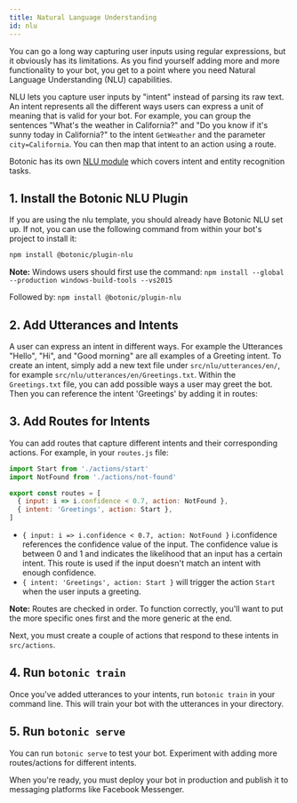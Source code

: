```yaml
---
title: Natural Language Understanding
id: nlu
---
```



You can go a long way capturing user inputs using regular expressions, but it obviously has its limitations. As you find yourself adding more and more functionality to your bot, you get to a point where you need Natural Language Understanding (NLU) capabilities.

NLU lets you capture user inputs by "intent" instead of parsing its raw text. An intent represents all the different ways users can express a unit of meaning that is valid for your bot. For example, you can group the sentences "What's the weather in California?" and "Do you know if it's sunny today in California?" to the intent `GetWeather` and the parameter `city=California`. You can then map that intent to an action using a route.

Botonic has its own [NLU module](/concepts/i18n) which covers intent and entity recognition tasks.

## 1. Install the Botonic NLU Plugin

If you are using the nlu template, you should already have Botonic NLU set up.
If not, you can use the following command from within your bot's project to install it:

```bash
npm install @botonic/plugin-nlu
```

**Note:** Windows users should first use the command:
`npm install --global --production windows-build-tools --vs2015`

Followed by: `npm install @botonic/plugin-nlu`

## 2. Add Utterances and Intents

A user can express an intent in different ways. For example the Utterances "Hello", "Hi", and "Good morning" are all examples of a Greeting intent.
To create an intent, simply add a new text file under `src/nlu/utterances/en/`, for example `src/nlu/utterances/en/Greetings.txt`.
Within the `Greetings.txt` file, you can add possible ways a user may greet the bot. Then you can reference the intent 'Greetings' by adding it in routes:

## 3. Add Routes for Intents

You can add routes that capture different intents and their corresponding actions. For example, in your `routes.js` file:

```javascript
import Start from './actions/start'
import NotFound from './actions/not-found'

export const routes = [
  { input: i => i.confidence < 0.7, action: NotFound },
  { intent: 'Greetings', action: Start },
]
```

- `{ input: i => i.confidence < 0.7, action: NotFound }` i.confidence references the confidence value of the input. The confidence value is
  between 0 and 1 and indicates the likelihood that an input has a certain intent. This route is used if the input doesn't match an intent with enough confidence.
- `{ intent: 'Greetings', action: Start }` will trigger the action `Start` when the user inputs a greeting.

**Note:** Routes are checked in order. To function correctly, you'll want to put the more specific ones first and the more generic at the end.

Next, you must create a couple of actions that respond to these intents in `src/actions`.

## 4. Run `botonic train`

Once you've added utterances to your intents, run `botonic train` in your command line. This will train your bot with the utterances in your directory.

## 5. Run `botonic serve`

You can run `botonic serve` to test your bot.
Experiment with adding more routes/actions for different intents.

When you're ready, you must deploy your bot in production and publish it to messaging platforms like Facebook Messenger.
